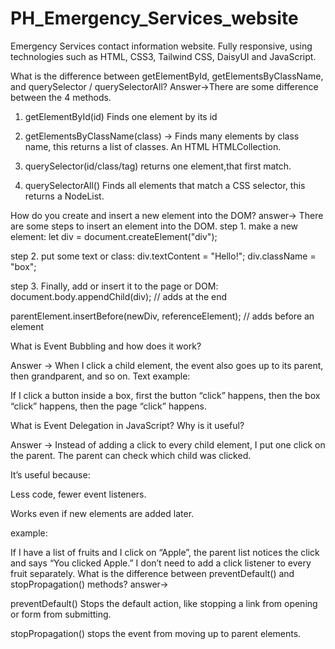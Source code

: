 # PH_Emergency_Services_website
Emergency Services contact information website. Fully responsive, using technologies such as HTML, CSS3, Tailwind CSS, DaisyUI and JavaScript.


What is the difference between getElementById, getElementsByClassName, and querySelector / querySelectorAll?
Answer->There are some difference between the 4 methods.
1. getElementById(id) Finds one element by its id
2. getElementsByClassName(class) → Finds many elements by class name, this returns a list of classes. An HTML HTMLCollection.

3. querySelector(id/class/tag) returns one element,that first match.
4. querySelectorAll() Finds all elements that match a CSS selector, this returns a NodeList.

How do you create and insert a new element into the DOM?
answer->
There are some steps to insert an element into the DOM.
step 1. 
make a new element:
let div = document.createElement("div");

step 2. 
put some text or class:
div.textContent = "Hello!";
div.className = "box";

step 3. 
Finally, add or insert it to the page or DOM:
document.body.appendChild(div); // adds at the end

parentElement.insertBefore(newDiv, referenceElement); // adds before an element



What is Event Bubbling and how does it work?

Answer →
When I click a child element, the event also goes up to its parent, then grandparent, and so on.
Text example:

If I click a button inside a box, first the button “click” happens, then the box “click” happens, then the page “click” happens.


What is Event Delegation in JavaScript? Why is it useful?

Answer →
Instead of adding a click to every child element, I put one click on the parent.
The parent can check which child was clicked.

It’s useful because:

Less code, fewer event listeners.

Works even if new elements are added later.

example:

If I have a list of fruits and I click on “Apple”, the parent list notices the click and says “You clicked Apple.”
I don’t need to add a click listener to every fruit separately.
What is the difference between preventDefault() and stopPropagation() methods?
answer->

preventDefault() Stops the default action, like stopping a link from opening or form from submitting. 

stopPropagation() stops the event from moving up to parent elements.
